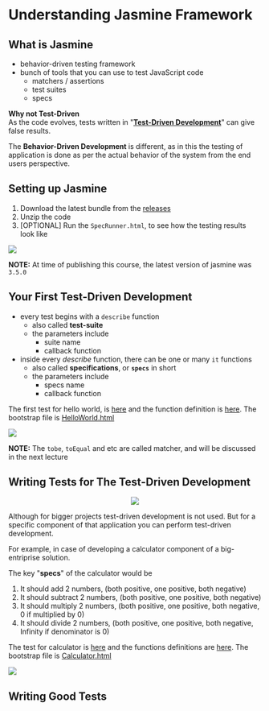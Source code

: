 # Understanding Jasmine Framework

## What is Jasmine

- behavior-driven testing framework
- bunch of tools that you can use to test JavaScript code
  - matchers / assertions
  - test suites
  - specs

**Why not Test-Driven** <br>
As the code evolves, tests written in "[**Test-Driven Development**](https://github.com/tbhaxor/GUIDE-TO-UNIT-TESTING-IN-JAVASCRIPT-WITH-JASMINE/tree/chapter-1#test-driven-development)" can give false results.

The **Behavior-Driven Development** is different, as in this the testing of application is done as per the actual behavior of the system from the end users perspective.

## Setting up Jasmine

1. Download the latest bundle from the [releases](https://github.com/jasmine/jasmine/releases)
2. Unzip the code
3. [OPTIONAL] Run the `SpecRunner.html`, to see how the testing results look like

![](https://i.ibb.co/2qSCsTL/image.png)

**NOTE:** At time of publishing this course, the latest version of jasmine was `3.5.0`

## Your First Test-Driven Development

- every test begins with a `describe` function
  - also called **test-suite**
  - the parameters include
    - suite name
    - callback function
- inside every _describe_ function, there can be one or many `it` functions
  - also called **specifications**, or **`specs`** in short
  - the parameters include
    - specs name
    - callback function

The first test for hello world, is [here](https://github.com/tbhaxor/GUIDE-TO-UNIT-TESTING-IN-JAVASCRIPT-WITH-JASMINE/blob/chapter-2/codes/spec/HelloWorld.spec.js) and the function definition is [here](https://github.com/tbhaxor/GUIDE-TO-UNIT-TESTING-IN-JAVASCRIPT-WITH-JASMINE/blob/chapter-2/codes/src/HelloWorld.js). The bootstrap file is [HelloWorld.html](https://github.com/tbhaxor/GUIDE-TO-UNIT-TESTING-IN-JAVASCRIPT-WITH-JASMINE/blob/chapter-2/codes/HelloWorld.html)

![](https://i.ibb.co/cJ0Lknd/image.png)

**NOTE:** The `tobe`, `toEqual` and etc are called matcher, and will be discussed in the next lecture

## Writing Tests for The Test-Driven Development

<p style="text-align: center"> 
    <img src='https://i.ibb.co/8sTfx7x/image.png'/>
</p>

Although for bigger projects test-driven development is not used. But for a specific component of that application you can perform test-driven development.

For example, in case of developing a calculator component of a big-entriprise solution.

The key "**specs**" of the calculator would be

1. It should add 2 numbers, (both positive, one positive, both negative)
2. It should subtract 2 numbers, (both positive, one positive, both negative)
3. It should multiply 2 numbers, (both positive, one positive, both negative, 0 if multiplied by 0)
4. It should divide 2 numbers, (both positive, one positive, both negative, Infinity if denominator is 0)

The test for calculator is [here](https://github.com/tbhaxor/GUIDE-TO-UNIT-TESTING-IN-JAVASCRIPT-WITH-JASMINE/blob/chapter-2/codes/spec/Calculator.spec.js) and the functions definitions are [here](https://github.com/tbhaxor/GUIDE-TO-UNIT-TESTING-IN-JAVASCRIPT-WITH-JASMINE/blob/chapter-2/codes/src/Calculator.js). The bootstrap file is [Calculator.html](https://github.com/tbhaxor/GUIDE-TO-UNIT-TESTING-IN-JAVASCRIPT-WITH-JASMINE/blob/chapter-2/codes/Calculator.html)

![](https://i.ibb.co/SJMsvH9/image.png)

## Writing Good Tests
